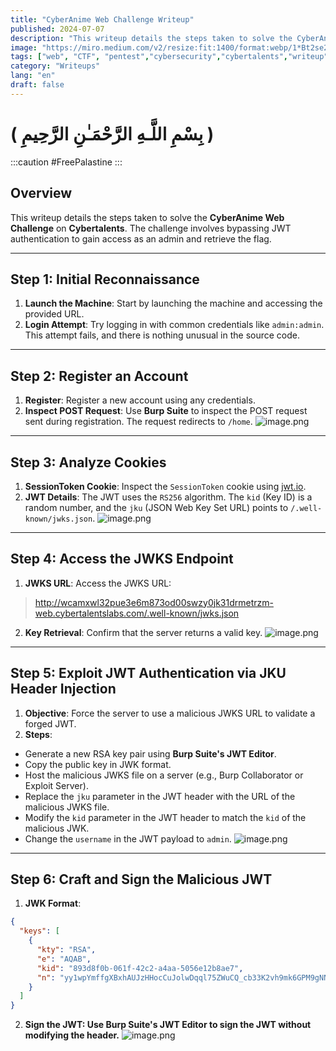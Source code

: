 ```yaml
---
title: "CyberAnime Web Challenge Writeup"
published: 2024-07-07
description: "This writeup details the steps taken to solve the CyberAnime Web Challenge on Cybertalents."
image: "https://miro.medium.com/v2/resize:fit:1400/format:webp/1*Bt2se2TrX7SoFY05Hwv6nw.png"
tags: ["web", "CTF", "pentest","cybersecurity","cybertalents","writeup"]
category: "Writeups"
lang: "en"
draft: false
---
```

# ( بِسْمِ اللَّـهِ الرَّحْمَـٰنِ الرَّحِيمِ )
:::caution
 #FreePalastine
:::
## Overview
This writeup details the steps taken to solve the **CyberAnime Web Challenge** on **Cybertalents**. The challenge involves bypassing JWT authentication to gain access as an admin and retrieve the flag.

---

## Step 1: Initial Reconnaissance
1. **Launch the Machine**: Start by launching the machine and accessing the provided URL.
2. **Login Attempt**: Try logging in with common credentials like `admin:admin`. This attempt fails, and there is nothing unusual in the source code.

---

## Step 2: Register an Account
1. **Register**: Register a new account using any credentials.
2. **Inspect POST Request**: Use **Burp Suite** to inspect the POST request sent during registration. The request redirects to `/home`.
![image.png](https://miro.medium.com/v2/resize:fit:1400/format:webp/1*kdlLVgsyYgiZRP0OCoHi3Q.png)

---

## Step 3: Analyze Cookies
1. **SessionToken Cookie**: Inspect the `SessionToken` cookie using [jwt.io](https://jwt.io/).
2. **JWT Details**: The JWT uses the `RS256` algorithm. The `kid` (Key ID) is a random number, and the `jku` (JSON Web Key Set URL) points to `/.well-known/jwks.json`.
![image.png](https://miro.medium.com/v2/resize:fit:1400/format:webp/1*gOV5n6myg2qAK6Z61YIs7A.png)
---

## Step 4: Access the JWKS Endpoint
1. **JWKS URL**: Access the JWKS URL:
> http://wcamxwl32pue3e6m873od00swzy0jk31drmetrzm-web.cybertalentslabs.com/.well-known/jwks.json
2. **Key Retrieval**: Confirm that the server returns a valid key.
![image.png](https://miro.medium.com/v2/resize:fit:1400/format:webp/1*UUZek7-S8hOznng266-GdQ.png)
---

## Step 5: Exploit JWT Authentication via JKU Header Injection
1. **Objective**: Force the server to use a malicious JWKS URL to validate a forged JWT.
2. **Steps**:
- Generate a new RSA key pair using **Burp Suite's JWT Editor**.
- Copy the public key in JWK format.
- Host the malicious JWKS file on a server (e.g., Burp Collaborator or Exploit Server).
- Replace the `jku` parameter in the JWT header with the URL of the malicious JWKS file.
- Modify the `kid` parameter in the JWT header to match the `kid` of the malicious JWK.
- Change the `username` in the JWT payload to `admin`.
![image.png](https://miro.medium.com/v2/resize:fit:1180/format:webp/1*0e2_aZXX5nJMBZPjJxv1LA.png)
---

## Step 6: Craft and Sign the Malicious JWT
1. **JWK Format**:
```json
{
  "keys": [
    {
      "kty": "RSA",
      "e": "AQAB",
      "kid": "893d8f0b-061f-42c2-a4aa-5056e12b8ae7",
      "n": "yy1wpYmffgXBxhAUJzHHocCuJolwDqql75ZWuCQ_cb33K2vh9mk6GPM9gNN4Y_qTVX67WhsN3JvaFYw"
    }
  ]
}
```
2. **Sign the JWT: Use Burp Suite's JWT Editor to sign the JWT without modifying the header.**
![image.png](https://miro.medium.com/v2/resize:fit:1400/format:webp/1*NtYGqp2yJvenKaf8lnjjdA.png)